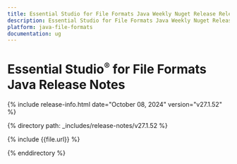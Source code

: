 ```yaml
---
title: Essential Studio for File Formats Java Weekly Nuget Release Release Notes  
description: Essential Studio for File Formats Java Weekly Nuget Release Release Notes  
platform: java-file-formats
documentation: ug
---
```


# Essential Studio<sup style="font-size:70%">&reg;</sup> for File Formats Java Release Notes  

{% include release-info.html date="October 08, 2024"  version="v27.1.52" %}

{% directory path: _includes/release-notes/v27.1.52 %}

{% include {{file.url}} %}

{% enddirectory %}

